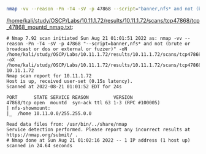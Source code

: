 ```bash
nmap -vv --reason -Pn -T4 -sV -p 47868 --script="banner,nfs* and not (brute or broadcast or dos or external or fuzzer)" -oN "/home/kali/study/OSCP/Labs/10.11.1.72/results/10.11.1.72/scans/tcp47868/tcp_47868_mountd_nmap.txt" -oX "/home/kali/study/OSCP/Labs/10.11.1.72/results/10.11.1.72/scans/tcp47868/xml/tcp_47868_mountd_nmap.xml" 10.11.1.72
```

[/home/kali/study/OSCP/Labs/10.11.1.72/results/10.11.1.72/scans/tcp47868/tcp_47868_mountd_nmap.txt](file:///home/kali/study/OSCP/Labs/10.11.1.72/results/10.11.1.72/scans/tcp47868/tcp_47868_mountd_nmap.txt):

```
# Nmap 7.92 scan initiated Sun Aug 21 01:01:51 2022 as: nmap -vv --reason -Pn -T4 -sV -p 47868 "--script=banner,nfs* and not (brute or broadcast or dos or external or fuzzer)" -oN /home/kali/study/OSCP/Labs/10.11.1.72/results/10.11.1.72/scans/tcp47868/tcp_47868_mountd_nmap.txt -oX /home/kali/study/OSCP/Labs/10.11.1.72/results/10.11.1.72/scans/tcp47868/xml/tcp_47868_mountd_nmap.xml 10.11.1.72
Nmap scan report for 10.11.1.72
Host is up, received user-set (0.15s latency).
Scanned at 2022-08-21 01:01:52 EDT for 24s

PORT      STATE SERVICE REASON         VERSION
47868/tcp open  mountd  syn-ack ttl 63 1-3 (RPC #100005)
| nfs-showmount: 
|_  /home 10.11.0.0/255.255.0.0

Read data files from: /usr/bin/../share/nmap
Service detection performed. Please report any incorrect results at https://nmap.org/submit/ .
# Nmap done at Sun Aug 21 01:02:16 2022 -- 1 IP address (1 host up) scanned in 24.64 seconds

```
